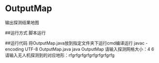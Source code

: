 # OutputMap
输出探测结果地图

##运行方式
脚本运行

##运行代码
将OutputMap.java放到指定文件夹下运行cmd编译运行
javac -encoding UTF-8 OutputMap.java
java OutputMap
请输入探测网格大小：4 6
请输入无人机探测到的对应地形：rfgrfgrfgrfgrfgrfgrfgrfg
